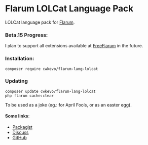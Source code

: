 # Flarum LOLCat Language Pack

LOLCat language pack for [Flarum](https://flarum.org).

### Beta.15 Progress:
I plan to support all extensions available at [FreeFlarum](https://discuss.flarum.org/d/7585) in the future.

### Installation:
```
composer require cwkevo/flarum-lang-lolcat
```

### Updating
```
composer update cwkevo/flarum-lang-lolcat
php flarum cache:clear
```

To be used as a joke (eg.: for April Fools, or as an easter egg).

#### Some links:
- [Packagist](https://packagist.org/packages/cwkevo/flarum-lang-lolcat)
- [Discuss](https://discuss.flarum.org/d/21009)
- [GitHub](https://github.com/CWKevo/flarum-lang-lolcat)